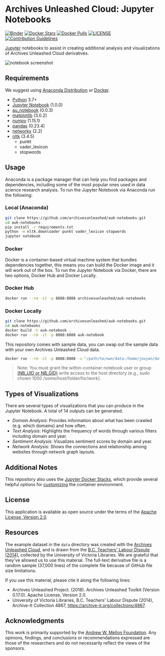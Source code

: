 # Archives Unleashed Cloud: Jupyter Notebooks
[![Binder](https://mybinder.org/badge_logo.svg)](https://mybinder.org/v2/gh/archivesunleashed/auk-notebooks/master)
[![Docker Stars](https://img.shields.io/docker/stars/archivesunleashed/auk-notebooks.svg)](https://hub.docker.com/r/archivesunleashed/auk-notebooks/)
[![Docker Pulls](https://img.shields.io/docker/pulls/archivesunleashed/auk-notebooks.svg)](https://hub.docker.com/r/archivesunleashed/auk-notebooks/)
[![LICENSE](https://img.shields.io/badge/license-Apache-blue.svg?style=flat-square)](./LICENSE)
[![Contribution Guidelines](http://img.shields.io/badge/CONTRIBUTING-Guidelines-blue.svg)](./CONTRIBUTING.md)

[Jupyter](https://jupyter.org/) notebooks to assist in creating additional analysis and visualizations of Archives Unleashed Cloud derivatives.

![notebook screenshot](https://user-images.githubusercontent.com/3834704/53252943-1a89b880-368e-11e9-9a9a-31c43a045a55.png)

## Requirements

We suggest using [Anaconda Distribution](https://www.anaconda.com/distribution) or [Docker](https://www.docker.com/get-started).

* [Python](https://www.python.org/downloads/) 3.7+
* [Jupyter Notebook](https://jupyter.org) (1.0.0)
* [au_notebook](https://github.com/archivesunleashed/au_notebook) (0.0.3)
* [matplotlib](https://matplotlib.org) (3.0.2)
* [numpy](https://pypi.org/project/numpy/#history) (1.15.1)
* [pandas](https://pandas.pydata.org) (0.23.4)
* [networkx](https://networkx.github.io) (2.2)
* [nltk](https://www.nltk.org/install.html) (3.4.5)
  * punkt
  * vader_lexicon
  * stopwords

## Usage

Anaconda is a package manager that can help you find packages and dependencies, including some of the most popular ones used in data science research analysis. To run the Jupyter Notebook via Anaconda run the following:

### Local (Anaconda)

```bash
git clone https://github.com/archivesunleashed/auk-notebooks.git
cd auk-notebooks
pip install -r requirements.txt
python -m nltk.downloader punkt vader_lexicon stopwords
jupyter notebook
```

### Docker

Docker is a container-based virtual machine system that bundles dependencies together, this means you can build the Docker image and it will work out of the box. To run the Jupyter Notebook via Docker, there are two options, Docker Hub and Docker Locally.

### Docker Hub

```bash
docker run --rm -it -p 8888:8888 archivesunleashed/auk-notebooks
```

### Docker Locally

```bash
git clone https://github.com/archivesunleashed/auk-notebooks.git
cd auk-notebooks
docker build -t auk-notebook .
docker run --rm -it -p 8888:8888 auk-notebook
```

This repository comes with sample data, you can swap out the sample data with your own Archives Unleashed Cloud data.

```bash
docker run --rm -it -p 8888:8888 -v "/path/to/own/data:/home/jovyan/data" auk-notebook
```

> Note: You must grant the within-container notebook user or group [(NB_UID or NB_GID)](https://jupyter-docker-stacks.readthedocs.io/en/latest/using/common.html#docker-options) write access to the host directory (e.g., sudo chown 1000 /some/host/folder/for/work).

## Types of Visualizations

There are several types of visualizations that you can produce in the Jupyter Notebook. A total of 14 outputs can be generated.

* *Domain Analysis*: Provides information about what has been crawled (e.g. which domains) and how often.
* *Text Analysis*: Highlights the frequency of words through various filters including domain and year.
* *Sentiment Analysis*: Visualizes sentiment scores by domain and year.
* *Network Analysis*: Shows the connections and relationship among websites through network graph layouts.

## Additional Notes

This repository also uses the [Jupyter Docker Stacks](https://jupyter-docker-stacks.readthedocs.io/en/latest/index.html), which provide several helpful options for [customizing](https://jupyter-docker-stacks.readthedocs.io/en/latest/using/common.html#docker-options) the container environment.

## License

This application is available as open source under the terms of the [Apache License, Version 2.0](http://www.apache.org/licenses/LICENSE-2.0).

## Resources

The example dataset in the `data` directory was created with the [Archives Unleashed Cloud](https://cloud.archivesunleashed.org/), and is drawn from the [B.C. Teachers' Labour Dispute (2014)](https://archive-it.org/collections/4867), collected by the University of Victoria Libraries. We are grateful that they've allowed us to use this material. The full-text derivative file is a random sample (37,000 lines) of the complete file because of GitHub file size limitations.

If you use this material, please cite it along the following lines:

- Archives Unleashed Project. (2018). Archives Unleashed Toolkit (Version 0.17.0). Apache License, Version 2.0.
- University of Victoria Libraries, B.C. Teachers' Labour Dispute (2014), Archive-It Collection 4867, https://archive-it.org/collections/4867.

## Acknowledgments

This work is primarily supported by the [Andrew W. Mellon Foundation](https://uwaterloo.ca/arts/news/multidisciplinary-project-will-help-historians-unlock). Any opinions, findings, and conclusions or recommendations expressed are those of the researchers and do not necessarily reflect the views of the sponsors.
